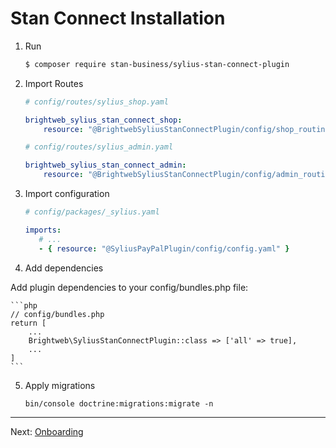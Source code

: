 # Stan Connect Installation

1. Run

    ```bash
    $ composer require stan-business/sylius-stan-connect-plugin
    ```

2. Import Routes

    ```yaml
    # config/routes/sylius_shop.yaml

    brightweb_sylius_stan_connect_shop:
        resource: "@BrightwebSyliusStanConnectPlugin/config/shop_routing.yml"

    # config/routes/sylius_admin.yaml

    brightweb_sylius_stan_connect_admin:
        resource: "@BrightwebSyliusStanConnectPlugin/config/admin_routing.yml"
    ```
    
3. Import configuration

    ```yaml
   # config/packages/_sylius.yaml

   imports:
       # ...
       - { resource: "@SyliusPayPalPlugin/config/config.yaml" }
   ```

4. Add dependencies

Add plugin dependencies to your config/bundles.php file:

    ```php
    // config/bundles.php
    return [
        ...
        Brightweb\SyliusStanConnectPlugin::class => ['all' => true],
        ...
    ]
    ```

5. Apply migrations

   ```
   bin/console doctrine:migrations:migrate -n
   ```

---

Next: [Onboarding](onboarding.md)
